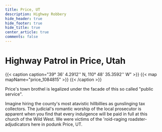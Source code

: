 ```yaml
---
title: Price, UT
description: Highway Robbery
hide_header: true
hide_footer: true
hide_title: true
center_article: true
comments: false
---
```


# Highway Patrol in Price, Utah

{{< caption caption="39° 36' 4.2912'' N, 110° 48' 35.3592'' W" >}}
{{< map mapName="price_1084815" >}}
{{< /caption >}}

Price's town brothel is legalized under the facade of this so called "public
service".

Imagine hiring the county's most atavistic hillbillies as gunslinging tax
collectors. The judicial's romantic worship of the local prosecutor is apparent
when you find that every indulgence will be paid in full at this church of the
Wild West. We were victims of the 'roid-raging roadster-adjudicators here in
podunk Price, UT.
